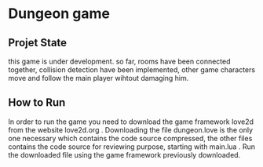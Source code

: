 # Dungeon game

## Projet State
this game is under development. so far, rooms have been connected together, collision detection have been implemented, other game characters move and follow the main player wihtout damaging him.

## How to Run
In order to run the game you need to download the game framework love2d from the website love2d.org .
Downloading the file dungeon.love is the only one necessary which contains the code source compressed, the other files contains the code source for reviewing purpose, starting with main.lua . 
Run the downloaded file using the game framework previously downloaded.
